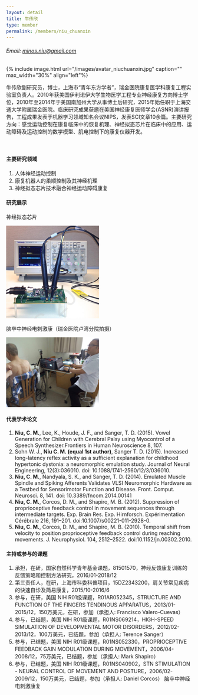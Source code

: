```yaml
---
layout: detail
title: 牛传欣
type: member
permalink: /members/niu_chuanxin
---
```

###### Email: <a href="minos.niu@gmail.com">minos.niu@gmail.com</a>

{% include image.html url="/images/avatar_niuchuanxin.jpg" caption="" max_width="30%" align="left"%}



牛传欣副研究员，博士，上海市“青年东方学者”，瑞金医院康复医学科康复工程实验室负责人。2010年获美国伊利诺伊大学生物医学工程专业神经康复方向博士学位，2010年至2014年于美国南加州大学从事博士后研究，2015年始任职于上海交通大学附属瑞金医院。临床研究成果获邀在美国神经康复医师学会(ASNR)演讲报告，工程成果发表于机器学习领域知名会议NIPS，发表SCI文章10余篇。主要研究方向：感觉运动控制在康复临床中的恢复机理、神经拟态芯片在临床中的应用、运动障碍及运动控制的数学模型、肌电控制下的康复仪器开发。<br><br><br>

#### 主要研究领域
1. 人体神经运动控制
1. 康复机器人的柔顺控制及其神经机理
1. 神经拟态芯片技术融合神经运动障碍康复

#### 研究展示
神经拟态芯片

<img src="/images/niu_hardware.png" width="50%" />

脑卒中神经电刺激康（瑞金医院卢湾分院拍摄）

<img src="/images/niu_nmes_stroke.jpeg" width="50%" />

#### 代表学术论文
1. **Niu, C. M.**, Lee, K., Houde, J. F., and Sanger, T. D. (2015). Vowel Generation for Children with Cerebral Palsy using Myocontrol of a Speech Synthesizer.Frontiers in Human Neuroscience 8, 107.
1. Sohn W. J., **Niu C. M. (equal 1st author)**, Sanger T. D. (2015). Increased long-latency reflex activity as a sufficient explanation for childhood hypertonic dystonia: a neuromorphic emulation study. Journal of Neural Engineering, 12(3):036010. doi: 10.1088/1741-2560/12/3/036010.
1. **Niu, C. M.**, Nandyala, S. K., and Sanger, T. D. (2014). Emulated Muscle Spindle and Spiking Afferents Validates VLSI Neuromorphic Hardware as a Testbed for Sensorimotor Function and Disease. Front. Comput. Neurosci. 8, 141. doi: 10.3389/fncom.2014.00141
2. **Niu, C. M.**, Corcos, D. M., and Shapiro, M. B. (2012). Suppression of proprioceptive feedback control in movement sequences through intermediate targets. Exp. Brain Res. Exp. Hirnforsch. Expérimentation Cérébrale 216, 191–201. doi:10.1007/s00221-011-2928-0.
3. **Niu, C. M.**, Corcos, D. M., and Shapiro, M. B. (2010). Temporal shift from velocity to position proprioceptive feedback control during reaching movements. J. Neurophysiol. 104, 2512–2522. doi:10.1152/jn.00302.2010.

#### 主持或参与的课题
1. 承担，在研，国家自然科学青年基金课题，81501570，神经反馈康复训练的反馈策略和控制方法研究，2016/01-2018/12
2. 第三责任人，在研，上海市科委科普项目，15DZ2343200，肩关节常见疾病的快速自诊及简易康复，2015/10-2016/6
3. 参与，在研，美国 NIH R01级课题，R01AR052345，STRUCTURE AND FUNCTION OF THE FINGERS TENDINOUS APPARATUS，2013/01-2015/12，150万美元，在研，参加（承担人: Francisco Valero-Cuevas）
4. 参与，已结题，美国 NIH R01级课题，R01NS069214，HIGH-SPEED SIMULATION OF DEVELOPMENTAL MOTOR DISORDERS，2012/02-2013/12，100万美元，已结题，参加（承担人: Terence Sanger）
5. 参与，已结题，美国 NIH R01级课题，R01NS052330，PROPRIOCEPTIVE FEEDBACK GAIN MODULATION DURING MOVEMENT，2006/04-2008/12，75万美元，已结题，参加（承担人: Mark Shapiro）
1. 参与，已结题，美国 NIH R01级课题，R01NS040902，STN STIMULATION - NEURAL CONTROL OF MOVEMENT AND POSTURE，2006/02-2009/12，150万美元，已结题，参加（承担人: Daniel Corcos）
脑卒中神经电刺激康复
